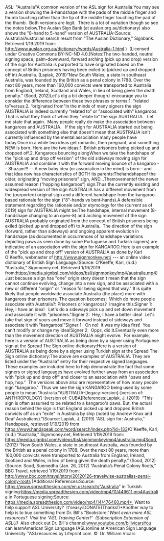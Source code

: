 ASL: "Australia"A common version of the ASL sign for Australia:You may see a version showing the 8-handshape with the pads of 
the middle finger and thumb touching rather than the tip of the middle finger 
touching the pad of the thumb.  Both versions are legit.  There is a lot of 
variation though so see the notes below.The Auslan Sign Bank (at auslan.org.au/dictionary) also shows the "8-hand to 
5-hand" version of AUSTRALIA:(Source: Australia/Australian search result from "The Auslan Dictionary," 
Signbank. Retrieved 1/19.2019 from:   
http://www.auslan.org.au/dictionary/words/Australia-1.html )  (Licensed 
under Creative Commons BY-NC-ND 4.0.)Notes:The two-handed, neutral signing space, palm-downward, forward arching (pick up 
and drop) version of the sign for Australia is purported to have originated 
based on the concept of British prisoners having been exiled to (picked up and 
dropped off in) Australia. (Lapiak, 2019)“New South Wales, a state in southeast Australia, was founded by the British as 
a penal colony in 1788. Over the next 80 years, more than 160,000 convicts were 
transported to Australia from England, Ireland, Scotland and Wales, in lieu of 
being given the death penalty.” (Sood, 2012)Let's dig a bit deeper though.I encourage you to consider the difference between these two phrases or terms:1. “related to”versus:2. “originated from"In the minds of many signers the sign AUSTRALIA is indeed currently “related to” 
or "associated with" kangaroos. That is what they think of when they "relate to" 
the sign AUSTRALIA.   Let me state that again.  Many people 
really do make the association between kangaroos and AUSTRALIA.   If 
the sign for AUSTRALIA started out being associated with something else that 
doesn't mean that AUSTRALIA isn't currently influenced by the mental association 
many people have today.Once in a while two ideas get romantic, then pregnant, and something NEW is born. 
Here are the two ideas:1. British prisoners being picked up and dropped off.2. Kangaroos bouncing alongWhen we take the handshape of the "pick up and drop off version" of the old 
sideways moving sign for AUSTRALIA and combine it with the forward moving bounce 
of a kangaroo -- Shazam!!! -- A new 
baby idea (or association in the mind) is born – and that idea now has characteristics of BOTH its parents:Thehandshapeof the older, originating “moving prisoners” sign, AND…Themovementof the newer assumed reason (“hopping kangaroos”) sign.Thus the currently existing and widespread version of the sign AUSTRALIA has 
a different movement from the (purported) original sign and a different handshape from the kangaroo-based 
rationale for the sign ("8"-hands vs bent-hands).A defensible statement 
regarding the rationale and/or etymology for the (current as of 2019) sign for 
AUSTRALIA might be:The handshape, internal movement (8-handshape changing to an open-8) and arching 
movement of the sign
AUSTRALIA probably originated from the concept of British prisoners being exiled 
(picked up and dropped off) to Australia.  The direction of the sign 
(forward, rather than sideways) and ongoing apparent evolution in handshape (as 
documented in occurrences of handshape variations depicting paws as seen done by some 
Portuguese and Turkish signers) are indicative of an association with the sign for 
KANGAROO.Here is an example of the "pick up 
and drop off" version of AUSTRALIA as done by Karl O'Keeffe, webmaster of 
http://www.signmonkey.net/ --- an online video dictionary of British Sign 
Language.(Source: O'Keeffe, Karl, (n.d.) “Australia,” Signmoney.net, Retrieved 1/19/2019 
from:https://media.signbsl.com/videos/bsl/signmonkey/mp4/australia.mp4)Just because a sign has "one" origin story doesn't mean that the sign cannot 
continue evolving, change into a new sign, and be associated with a new or 
different "origin" or "reason for being signed that way." It is quite likely 
that people worldwide associate Australia (the place) more with kangaroos than 
prisoners. The question becomes:  Which do more people associate with 
Australia?: Prisoners or kangaroos?  Imagine this:Signer 1:  Hey, I have an idea!   Let's do a sideways pick up and 
set down movement and associate it with "prisoners."Signer 2:  Hey, I have a better idea!  Let's take that sign of yours 
and move it forward instead of sideways and associate it with "kangaroos!"Signer 1:  On no!  It was my idea first!  You can't modify or 
change my idea!Signer 2:  Opps, did it.Eventually even more than the movement direction of AUSTRALIA might evolve.  
For example, here is a version of AUSTRALIA as being done by a signer using 
Portuguese sign at 
the Spread The Sign online dictionary:Here is a version of AUSTRALIA as 
being done by a signer using Turkish sign at the Spread The Sign online 
dictionary:The above are examples of AUSTRALIA. They are listed under the "Australia" 
entry for their respective signed languages. These examples are included here to 
help demonstrate the fact that some signers or signed languages have evolved 
further away from an association with "pick up and drop off" and closer to an 
association with "paws and hop, hop."  The versions above also 
are representative of how many people sign "kangaroo."  Thus we see the 
sign KANGAROO being used by some people to mean "Australia."AUSTRALIA-[legacy-version]-[version 
of: ANTHROPOLOGY]-[version of: CUBA]References:Lapiak, J. (2019)  “This sign is often assumed to be related to a 
kangaroo's paws. But, the actual reason behind the sign is that England picked 
up and dropped British convicts off as an "exile" in Australia by ship (noted by 
Andrew Knox and Deaf Australians).”(Source: Lapiak, J. (2019) “ASL sign for: Australia,” Handspeak, retrieved 
1/19/2019 from https://www.handspeak.com/word/search/index.php?id=133)O'Keeffe, Karl, (n.d.) “Australia,” Signmoney.net, Retrieved 1/19/2019 from: 
https://media.signbsl.com/videos/bsl/signmonkey/mp4/australia.mp4Sood, (2012) “New South Wales, a state in 
southeast Australia, was founded by the British as a penal colony in 1788. Over 
the next 80 years, more than 160,000 convicts were transported to Australia from 
England, Ireland, Scotland and Wales, in lieu of being given the death penalty.” 
(Sood, 2012)(Source: Sood, Suemedha (Jan. 26, 2012) “Australia’s Penal Colony Roots,” BBC 
Travel, retrieved 1/19/2019 from: http://www.bbc.com/travel/story/20120126-travelwise-australias-penal-colony-roots 
)Additional References:Source: https://www.spreadthesign.com/en.us/search/"Australia" in Turkish signing:https://media.spreadthesign.com/video/mp4/11/449611.mp4Australia in Portuguese signing:Source: https://media.spreadthesign.com/video/mp4/14/476460.mp4* 
Want to help support ASL University?  It'seasy:DONATE(Thanks!)*Another way to help is to buy something from Dr. Bill's "Bookstore."*Want even more ASL resources?  Visit the "ASL Training Center!"  (Subscription 
Extension of ASLU)*  Also check out Dr. Bill's channel:www.youtube.com/billvicarsYou can learnAmerican Sign Language (ASL)online at American Sign Language University ™ASLresources by Lifeprint.com  ©  Dr. William Vicars